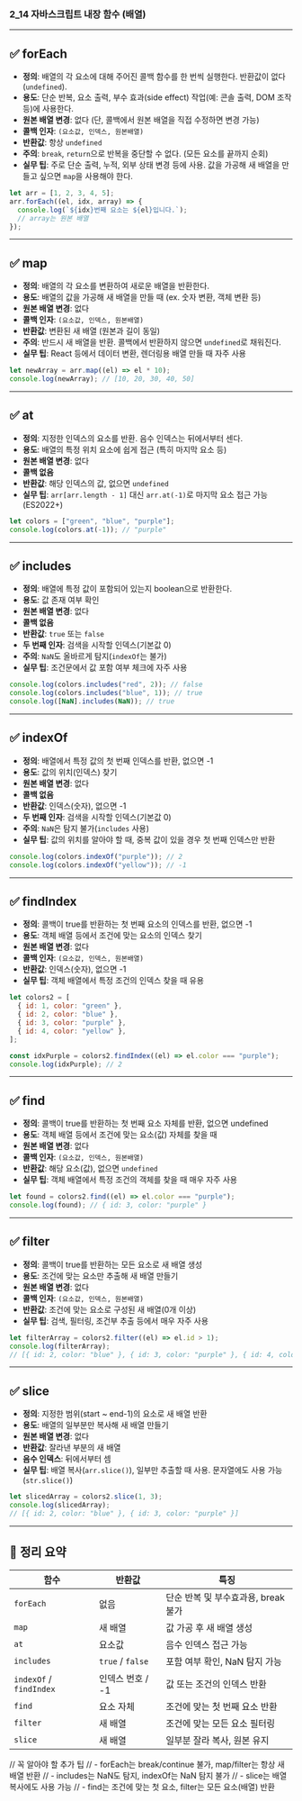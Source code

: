 ### 2_14 자바스크립트 내장 함수 (배열)

---

## ✅ forEach

- **정의**: 배열의 각 요소에 대해 주어진 콜백 함수를 한 번씩 실행한다. 반환값이 없다(`undefined`).
- **용도**: 단순 반복, 요소 출력, 부수 효과(side effect) 작업(예: 콘솔 출력, DOM 조작 등)에 사용한다.
- **원본 배열 변경**: 없다 (단, 콜백에서 원본 배열을 직접 수정하면 변경 가능)
- **콜백 인자**: `(요소값, 인덱스, 원본배열)`
- **반환값**: 항상 `undefined`
- **주의**: `break`, `return`으로 반복을 중단할 수 없다. (모든 요소를 끝까지 순회)
- **실무 팁**: 주로 단순 출력, 누적, 외부 상태 변경 등에 사용. 값을 가공해 새 배열을 만들고 싶으면 `map`을 사용해야 한다.

```js
let arr = [1, 2, 3, 4, 5];
arr.forEach((el, idx, array) => {
  console.log(`${idx}번째 요소는 ${el}입니다.`);
  // array는 원본 배열
});
```

---

## ✅ map

- **정의**: 배열의 각 요소를 변환하여 새로운 배열을 반환한다.
- **용도**: 배열의 값을 가공해 새 배열을 만들 때 (ex. 숫자 변환, 객체 변환 등)
- **원본 배열 변경**: 없다
- **콜백 인자**: `(요소값, 인덱스, 원본배열)`
- **반환값**: 변환된 새 배열 (원본과 길이 동일)
- **주의**: 반드시 새 배열을 반환. 콜백에서 반환하지 않으면 `undefined`로 채워진다.
- **실무 팁**: React 등에서 데이터 변환, 렌더링용 배열 만들 때 자주 사용

```js
let newArray = arr.map((el) => el * 10);
console.log(newArray); // [10, 20, 30, 40, 50]
```

---

## ✅ at

- **정의**: 지정한 인덱스의 요소를 반환. 음수 인덱스는 뒤에서부터 센다.
- **용도**: 배열의 특정 위치 요소에 쉽게 접근 (특히 마지막 요소 등)
- **원본 배열 변경**: 없다
- **콜백 없음**
- **반환값**: 해당 인덱스의 값, 없으면 `undefined`
- **실무 팁**: `arr[arr.length - 1]` 대신 `arr.at(-1)`로 마지막 요소 접근 가능 (ES2022+)

```js
let colors = ["green", "blue", "purple"];
console.log(colors.at(-1)); // "purple"
```

---

## ✅ includes

- **정의**: 배열에 특정 값이 포함되어 있는지 boolean으로 반환한다.
- **용도**: 값 존재 여부 확인
- **원본 배열 변경**: 없다
- **콜백 없음**
- **반환값**: `true` 또는 `false`
- **두 번째 인자**: 검색을 시작할 인덱스(기본값 0)
- **주의**: `NaN`도 올바르게 탐지(`indexOf`는 불가)
- **실무 팁**: 조건문에서 값 포함 여부 체크에 자주 사용

```js
console.log(colors.includes("red", 2)); // false
console.log(colors.includes("blue", 1)); // true
console.log([NaN].includes(NaN)); // true
```

---

## ✅ indexOf

- **정의**: 배열에서 특정 값의 첫 번째 인덱스를 반환, 없으면 -1
- **용도**: 값의 위치(인덱스) 찾기
- **원본 배열 변경**: 없다
- **콜백 없음**
- **반환값**: 인덱스(숫자), 없으면 -1
- **두 번째 인자**: 검색을 시작할 인덱스(기본값 0)
- **주의**: `NaN`은 탐지 불가(`includes` 사용)
- **실무 팁**: 값의 위치를 알아야 할 때, 중복 값이 있을 경우 첫 번째 인덱스만 반환

```js
console.log(colors.indexOf("purple")); // 2
console.log(colors.indexOf("yellow")); // -1
```

---

## ✅ findIndex

- **정의**: 콜백이 true를 반환하는 첫 번째 요소의 인덱스를 반환, 없으면 -1
- **용도**: 객체 배열 등에서 조건에 맞는 요소의 인덱스 찾기
- **원본 배열 변경**: 없다
- **콜백 인자**: `(요소값, 인덱스, 원본배열)`
- **반환값**: 인덱스(숫자), 없으면 -1
- **실무 팁**: 객체 배열에서 특정 조건의 인덱스 찾을 때 유용

```js
let colors2 = [
  { id: 1, color: "green" },
  { id: 2, color: "blue" },
  { id: 3, color: "purple" },
  { id: 4, color: "yellow" },
];

const idxPurple = colors2.findIndex((el) => el.color === "purple");
console.log(idxPurple); // 2
```

---

## ✅ find

- **정의**: 콜백이 true를 반환하는 첫 번째 요소 자체를 반환, 없으면 undefined
- **용도**: 객체 배열 등에서 조건에 맞는 요소(값) 자체를 찾을 때
- **원본 배열 변경**: 없다
- **콜백 인자**: `(요소값, 인덱스, 원본배열)`
- **반환값**: 해당 요소(값), 없으면 `undefined`
- **실무 팁**: 객체 배열에서 특정 조건의 객체를 찾을 때 매우 자주 사용

```js
let found = colors2.find((el) => el.color === "purple");
console.log(found); // { id: 3, color: "purple" }
```

---

## ✅ filter

- **정의**: 콜백이 true를 반환하는 모든 요소로 새 배열 생성
- **용도**: 조건에 맞는 요소만 추출해 새 배열 만들기
- **원본 배열 변경**: 없다
- **콜백 인자**: `(요소값, 인덱스, 원본배열)`
- **반환값**: 조건에 맞는 요소로 구성된 새 배열(0개 이상)
- **실무 팁**: 검색, 필터링, 조건부 추출 등에서 매우 자주 사용

```js
let filterArray = colors2.filter((el) => el.id > 1);
console.log(filterArray);
// [{ id: 2, color: "blue" }, { id: 3, color: "purple" }, { id: 4, color: "yellow" }]
```

---

## ✅ slice

- **정의**: 지정한 범위(start ~ end-1)의 요소로 새 배열 반환
- **용도**: 배열의 일부분만 복사해 새 배열 만들기
- **원본 배열 변경**: 없다
- **반환값**: 잘라낸 부분의 새 배열
- **음수 인덱스**: 뒤에서부터 셈
- **실무 팁**: 배열 복사(`arr.slice()`), 일부만 추출할 때 사용. 문자열에도 사용 가능(`str.slice()`)

```js
let slicedArray = colors2.slice(1, 3);
console.log(slicedArray);
// [{ id: 2, color: "blue" }, { id: 3, color: "purple" }]
```

---

## 📝 정리 요약

| 함수                    | 반환값           | 특징                                |
| ----------------------- | ---------------- | ----------------------------------- |
| `forEach`               | 없음             | 단순 반복 및 부수효과용, break 불가 |
| `map`                   | 새 배열          | 값 가공 후 새 배열 생성             |
| `at`                    | 요소값           | 음수 인덱스 접근 가능               |
| `includes`              | `true` / `false` | 포함 여부 확인, NaN 탐지 가능       |
| `indexOf` / `findIndex` | 인덱스 번호 / -1 | 값 또는 조건의 인덱스 반환          |
| `find`                  | 요소 자체        | 조건에 맞는 첫 번째 요소 반환       |
| `filter`                | 새 배열          | 조건에 맞는 모든 요소 필터링        |
| `slice`                 | 새 배열          | 일부분 잘라 복사, 원본 유지         |

// 꼭 알아야 할 추가 팁
// - forEach는 break/continue 불가, map/filter는 항상 새 배열 반환
// - includes는 NaN도 탐지, indexOf는 NaN 탐지 불가
// - slice는 배열 복사에도 사용 가능
// - find는 조건에 맞는 첫 요소, filter는 모든 요소(배열) 반환
